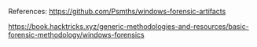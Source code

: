 References:
https://github.com/Psmths/windows-forensic-artifacts

https://book.hacktricks.xyz/generic-methodologies-and-resources/basic-forensic-methodology/windows-forensics
